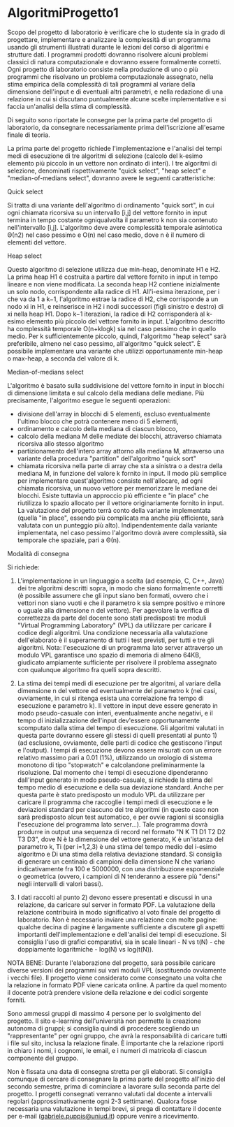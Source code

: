 # AlgoritmiProgetto1
Scopo del progetto di laboratorio è verificare che lo studente sia in grado di progettare, implementare e analizzare la complessità di un programma usando gli strumenti illustrati durante le lezioni del corso di algoritmi e strutture dati. I programmi prodotti dovranno risolvere alcuni problemi classici di natura computazionale e dovranno essere formalmente corretti. Ogni progetto di laboratorio consiste nella produzione di uno o più programmi che risolvano un problema computazionale assegnato, nella stima empirica della complessità di tali programmi al variare della dimensione dell'input e di eventuali altri parametri, e nella redazione di una relazione in cui si discutano puntualmente alcune scelte implementative e si faccia un'analisi della stima di complessità.

Di seguito sono riportate le consegne per la prima parte del progetto di laboratorio, da consegnare necessariamente prima dell'iscrizione all'esame finale di teoria.

La prima parte del progetto richiede l'implementazione e l'analisi dei tempi medi di esecuzione di tre algoritmi di selezione (calcolo del k-esimo elemento più piccolo in un vettore non ordinato di interi). I tre algoritmi di selezione, denominati rispettivamente "quick select", "heap select" e "median-of-medians select", dovranno avere le seguenti caratteristiche:

Quick select

Si tratta di una variante dell'algoritmo di ordinamento "quick sort", in cui ogni chiamata ricorsiva su un intervallo [i,j] del vettore fornito in input termina in tempo costante ogniqualvolta il parametro k non sia contenuto nell'intervallo [i,j]. L'algoritmo deve avere complessità temporale asintotica Θ(n2) nel caso pessimo e O(n) nel caso medio, dove n è il numero di elementi del vettore.

Heap select

Questo algoritmo di selezione utilizza due min-heap, denominate H1 e H2. La prima heap H1 é costruita a partire dal vettore fornito in input in tempo lineare e non viene modificata. La seconda heap H2 contiene inizialmente un solo nodo, corrispondente alla radice di H1. All'i-esima iterazione, per i che va da 1 a k−1, l'algoritmo estrae la radice di H2, che corrisponde a un nodo xi in H1, e reinserisce in H2 i nodi successori (figli sinistro e destro) di xi nella heap H1. Dopo k−1 iterazioni, la radice di H2 corrisponderà al k-esimo elemento più piccolo del vettore fornito in input.
L'algoritmo descritto ha complessità temporale O(n+klogk) sia nel caso pessimo che in quello medio. Per k sufficientemente piccolo, quindi, l'algoritmo "heap select" sarà preferibile, almeno nel caso pessimo, all'algoritmo "quick select". È possibile implementare una variante che utilizzi opportunamente min-heap o max-heap, a seconda del valore di k.

Median-of-medians select

L'algoritmo è basato sulla suddivisione del vettore fornito in input in blocchi di dimensione limitata e sul calcolo della mediana delle mediane. Più precisamente, l'algoritmo esegue le seguenti operazioni:
- divisione dell'array in blocchi di 5 elementi, escluso eventualmente l'ultimo blocco che potrà contenere meno di 5 elementi,
- ordinamento e calcolo della mediana di ciascun blocco,
- calcolo della mediana M delle mediate dei blocchi, attraverso chiamata ricorsiva allo stesso algoritmo
- partizionamento dell'intero array attorno alla mediana M, attraverso una variante della procedura "partition" dell'algoritmo "quick sort"
- chiamata ricorsiva nella parte di array che sta a sinistra o a destra della mediana M, in funzione del valore k fornito in input.
Il modo più semplice per implementare quest'algoritmo consiste nell'allocare, ad ogni chiamata ricorsiva, un nuovo vettore per memorizzare le mediane dei blocchi. Esiste tuttavia un approccio più efficiente e "in place" che riutilizza lo spazio allocato per il vettore originariamente fornito in input. La valutazione del progetto terrà conto della variante implementata (quella "in place", essendo più complicata ma anche più efficiente, sarà valutata con un punteggio più alto).
Indipendentemente dalla variante implementata, nel caso pessimo l'algoritmo dovrà avere complessità, sia temporale che spaziale, pari a Θ(n).



Modalità di consegna

Si richiede:

1) L'implementazione in un linguaggio a scelta (ad esempio, C, C++, Java) dei tre algoritmi descritti sopra, in modo che siano formalmente corretti (è possibile assumere che gli input siano ben formati, ovvero che i vettori non siano vuoti e che il parametro k sia sempre positivo e minore o uguale alla dimensione n del vettore). Per agevolare la verifica di correttezza da parte del docente sono stati predisposti tre moduli "Virtual Programming Laboratory" (VPL) da utilizzare per caricare il codice degli algoritmi. Una condizione necessaria alla valutazione dell'elaborato è il superamento di tutti i test previsti, per tutti e tre gli algoritmi. Nota: l'esecuzione di un programma lato server attraverso un modulo VPL garantisce uno spazio di memoria di almeno 64KB, giudicato ampiamente sufficiente per risolvere il problema assegnato con qualunque algoritmo fra quelli sopra descritti.

2) La stima dei tempi medi di esecuzione per tre algoritmi, al variare della dimensione n del vettore ed eventualmente del parametro k (nei casi, ovviamente, in cui si ritenga esista una correlazione fra tempo di esecuzione e parametro k). Il vettore in input deve essere generato in modo pseudo-casuale con interi, eventualmente anche negativi, e il tempo di inizializzazione dell'input dev'essere opportunamente scomputato dalla stima del tempo di esecuzione. Gli algoritmi valutati in questa parte dovranno essere gli stessi di quelli presentati al punto 1) (ad esclusione, ovviamente, delle parti di codice che gestiscono l'input e l'output). I tempi di esecuzione devono essere misurati con un errore relativo massimo pari a 0.01 (1%), utilizzando un orologio di sistema monotono di tipo "stopwatch" e calcolandone preliminarmente la risoluzione. Dal momento che i tempi di esecuzione dipenderanno dall'input generato in modo pseudo-casuale, si richiede la stima del tempo medio di esecuzione e della sua deviazione standard. Anche per questa parte è stato predisposto un modulo VPL da utilizzare per caricare il programma che raccoglie i tempi medi di esecuzione e le deviazioni standard per ciascuno dei tre algoritmi (in questo caso non sarà predisposto alcun test automatico, e per ovvie ragioni si sconsiglia l'esecuzione del programma lato server...). Tale programma dovrà produrre in output una sequenza di record nel formato "N K T1 D1 T2 D2 T3 D3", dove N è la dimensione del vettore generato, K è un'istanza del parametro k, Ti (per i=1,2,3) è una stima del tempo medio del i-esimo algoritmo e Di una stima della relativa deviazione standard. Si consiglia di generare un centinaio di campioni della dimensione N che variano indicativamente fra 100 e 5000000, con una distribuzione esponenziale o geometrica (ovvero, i campioni di N tenderanno a essere più "densi" negli intervalli di valori bassi).

3) I dati raccolti al punto 2) devono essere presentati e discussi in una relazione, da caricare sul server in formato PDF. La valutazione della relazione contribuirà in modo significativo al voto finale del progetto di laboratorio. Non è necessario inviare una relazione con molte pagine: qualche decina di pagine è largamente sufficiente a discutere gli aspetti importanti dell'implementazione e dell'analisi dei tempi di esecuzione. Si consiglia l'uso di grafici comparativi, sia in scale lineari - N vs t(N) - che doppiamente logaritmiche - log(N) vs log(t(N)).



NOTA BENE: Durante l'elaborazione del progetto, sarà possibile caricare diverse versioni dei programmi sui vari moduli VPL (sostituendo ovviamente i vecchi file). Il progetto viene considerato come consegnato una volta che la relazione in formato PDF viene caricata online. A partire da quel momento il docente potrà prendere visione della relazione e dei codici sorgente forniti.

Sono ammessi gruppi di massimo 4 persone per lo svolgimento del progetto. Il sito e-learning dell'università non permette la creazione autonoma di gruppi; si consiglia quindi di procedere scegliendo un "rappresentante" per ogni gruppo, che avrà la responsabilità di caricare tutti i file sul sito, inclusa la relazione finale. È importante che la relazione riporti in chiaro i nomi, i cognomi, le email, e i numeri di matricola di ciascun componente del gruppo.

Non è fissata una data di consegna stretta per gli elaborati. Si consiglia comunque di cercare di consegnare la prima parte del progetto all'inizio del secondo semestre, prima di cominciare a lavorare sulla seconda parte del progetto. I progetti consegnati verranno valutati dal docente a intervalli regolari (approssimativamente ogni 2-3 settimane). Qualora fosse necessaria una valutazione in tempi brevi, si prega di contattare il docente per e-mail (gabriele.puppis@uniud.it) oppure venire a ricevimento.